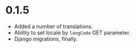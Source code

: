 # 0.1.5

* Added a number of translations.
* Ability to set locale by `langCode` GET parameter.
* Django migrations, finally.
